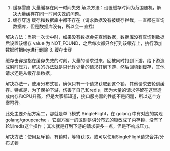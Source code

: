 1. 缓存雪崩
大量缓存在同一时间失效
解决方法：设置缓存时间为范围随机，解决大量缓存在同一时间失效的问题。
2. 缓存穿透
缓存和数据库中都不存在（请求数据没有被缓存拦截，一直都在查询数据库，但是数据库没有，所以会一直找）

解决方法：当第一次命中时，如果没有数据会先查询数据，数据库没有查询到数据后设置该缓存 value 为 NOT_FOUND，之后每次都只会打到该缓存上，执行添加数据时把key进行删除
3. 缓存击穿

缓存击穿是指在缓存失效的时刻，大量的请求过来，回被同时打到下游，给下游造成瞬时压力，解决的办法就是只允许少量的请求打到下游，然后回填到缓存，其他请求还是从缓存拿数据。

解决办法一，使用分布式锁，确保只有一个请求获取到这个锁，其他请求去轮训缓存。特点是，为了保护下游，伤害了自己和redis，因为大量的请求停留在这里造成内存和CPU升高，但是大家都知道，接口服务器的性能不是问题，所以这个方案可行。

此处主要介绍方案二，那就是单飞模式 SingleFlight，在 golang 中有对应的实现 golang/groupcache ，它跟方案一的区别是讲分布式的锁改成了内存锁，没有了轮训redis这个操作；其次就是打到下游的请求要多一点，但是不构成压力。

解决方法：使用互斥锁，有锁时，等待获取。或可以使用SingleFlight请求合并/分布式锁
